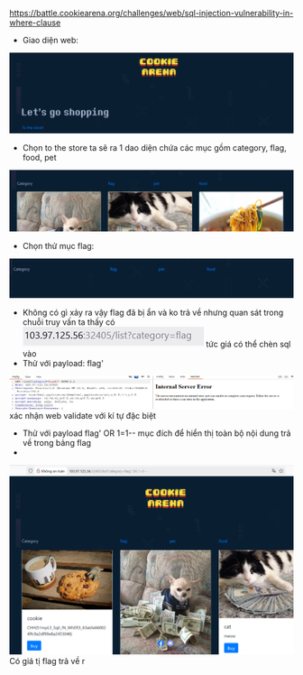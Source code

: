 https://battle.cookiearena.org/challenges/web/sql-injection-vulnerability-in-where-clause

- Giao diện web:

![1](./img/29.png)

-	Chọn to the store ta sẽ ra 1 dao diện chứa các mục gồm category, flag, food, pet

![1](./img/30.png)

-	Chọn thử mục flag:

![1](./img/31.png)

- Không có gì xảy ra vậy flag đã bị ẩn và ko trả về nhưng quan sát trong chuỗi truy vấn ta thấy có ![1](./img/32.png) tức giá có thể chèn sql vào 
-  Thử với payload: flag'

![1](./img/33.png)
xác nhận web validate với kí tự đặc biệt

- Thử với payload flag' OR 1=1--  	mục đích để hiển thị toàn bộ nội dung trả về trong bảng flag
- 
![1](./img/34.png)
Có giá tị flag trả về r